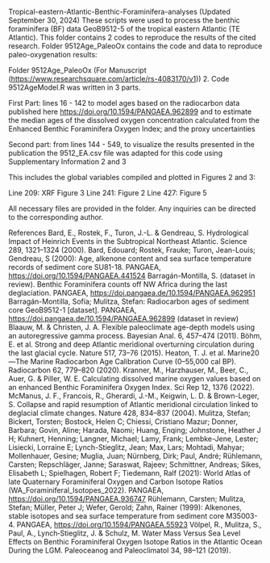 Tropical-eastern-Atlantic-Benthic-Foraminifera-analyses (Updated September 30, 2024)
These scripts were used to process the benthic foraminifera (BF) data GeoB9512-5 of the tropical eastern Atlantic (TE Atlantic). This folder contains 2 codes to reproduce the results of the cited research. Folder 9512Age_PaleoOx contains the code and data to reproduce paleo-oxygenation results:

Folder 9512Age_PaleoOx (For Manuscript (https://www.researchsquare.com/article/rs-4083170/v1))
2. Code 9512AgeModel.R was written in 3 parts. 

First Part: lines 16 - 142 to model ages based on the radiocarbon data 
published here https://doi.org/10.1594/PANGAEA.962899 
and to estimate the median ages of the dissolved oxygen concentration calculated 
from the Enhanced Benthic Foraminifera Oxygen Index; and the proxy uncertainties 

Second part: from lines 144 - 549, to visualize the results presented in the publication 
the 9512_EA.csv file was adapted for this code using Supplementary Information 2 and 3

This includes the global variables compiled and plotted in Figures 2 and 3:

Line 209: XRF Figure 3
Line 241: Figure 2
Line 427: Figure 5

All necessary files are provided in the folder. Any inquiries can be directed to the corresponding author.

References
Bard, E., Rostek, F., Turon, J.-L. & Gendreau, S. Hydrological Impact of Heinrich Events in the Subtropical Northeast Atlantic. Science 289, 1321–1324 (2000).
Bard, Edouard; Rostek, Frauke; Turon, Jean-Louis; Gendreau, S (2000): Age, alkenone content and sea surface temperature records of sediment core SU81-18. PANGAEA, https://doi.org/10.1594/PANGAEA.441524
Barragán-Montilla, S. (dataset in review). Benthic Foraminifera counts off NW Africa during the last deglaciation. PANGAEA, https://doi.pangaea.de/10.1594/PANGAEA.962951
Barragán-Montilla, Sofía; Mulitza, Stefan: Radiocarbon ages of sediment core GeoB9512-1 [dataset]. PANGAEA, https://doi.pangaea.de/10.1594/PANGAEA.962899 (dataset in review)
Blaauw, M. & Christen, J. A. Flexible paleoclimate age-depth models using an autoregressive gamma process. Bayesian Anal. 6, 457–474 (2011).
Böhm, E. et al. Strong and deep Atlantic meridional overturning circulation during the last glacial cycle. Nature 517, 73–76 (2015).
Heaton, T. J. et al. Marine20—The Marine Radiocarbon Age Calibration Curve (0–55,000 cal BP). Radiocarbon 62, 779–820 (2020).
Kranner, M., Harzhauser, M., Beer, C., Auer, G. & Piller, W. E. Calculating dissolved marine oxygen values based on an enhanced Benthic Foraminifera Oxygen Index. Sci Rep 12, 1376 (2022).
McManus, J. F., Francois, R., Gherardi, J.-M., Keigwin, L. D. & Brown-Leger, S. Collapse and rapid resumption of Atlantic meridional circulation linked to deglacial climate changes. Nature 428, 834–837 (2004).
Mulitza, Stefan; Bickert, Torsten; Bostock, Helen C; Chiessi, Cristiano Mazur; Donner, Barbara; Govin, Aline; Harada, Naomi; Huang, Enqing; Johnstone, Heather J H; Kuhnert, Henning; Langner, Michael; Lamy, Frank; Lembke-Jene, Lester; Lisiecki, Lorraine E; Lynch-Stieglitz, Jean; Max, Lars; Mohtadi, Mahyar; Mollenhauer, Gesine; Muglia, Juan; Nürnberg, Dirk; Paul, André; Rühlemann, Carsten; Repschläger, Janne; Saraswat, Rajeev; Schmittner, Andreas; Sikes, Elisabeth L; Spielhagen, Robert F; Tiedemann, Ralf (2021): World Atlas of late Quaternary Foraminiferal Oxygen and Carbon Isotope Ratios (WA_Foraminiferal_Isotopes_2022). PANGAEA, https://doi.org/10.1594/PANGAEA.936747
Rühlemann, Carsten; Mulitza, Stefan; Müller, Peter J; Wefer, Gerold; Zahn, Rainer (1999): Alkenones, stable isotopes and sea surface temperature from sediment core M35003-4. PANGAEA, https://doi.org/10.1594/PANGAEA.55923
Völpel, R., Mulitza, S., Paul, A., Lynch‐Stieglitz, J. & Schulz, M. Water Mass Versus Sea Level Effects on Benthic Foraminiferal Oxygen Isotope Ratios in the Atlantic Ocean During the LGM. Paleoceanog and Paleoclimatol 34, 98–121 (2019).
